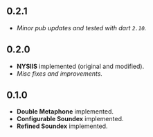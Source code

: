 ## 0.2.1

* _Minor pub updates and tested with dart `2.10`._

## 0.2.0

* **NYSIIS** implemented (original and modified).
* _Misc fixes and improvements._

## 0.1.0

* **Double Metaphone** implemented.
* **Configurable Soundex** implemented.
* **Refined Soundex** implemented.
